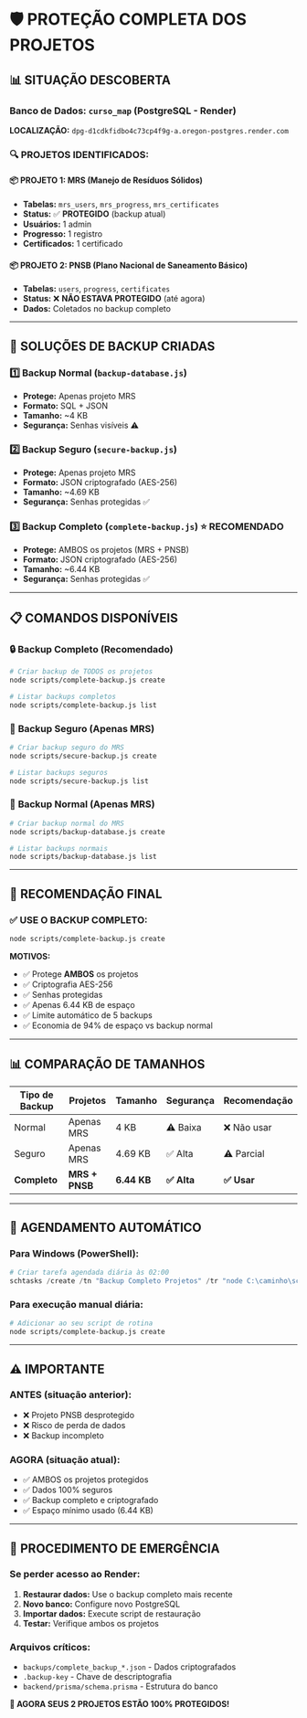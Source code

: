# 🛡️ PROTEÇÃO COMPLETA DOS PROJETOS

## 📊 **SITUAÇÃO DESCOBERTA**

### Banco de Dados: `curso_map` (PostgreSQL - Render)
**LOCALIZAÇÃO:** `dpg-d1cdkfidbo4c73cp4f9g-a.oregon-postgres.render.com`

### 🔍 **PROJETOS IDENTIFICADOS:**

#### 📦 **PROJETO 1: MRS (Manejo de Resíduos Sólidos)**
- **Tabelas:** `mrs_users`, `mrs_progress`, `mrs_certificates`
- **Status:** ✅ **PROTEGIDO** (backup atual)
- **Usuários:** 1 admin
- **Progresso:** 1 registro
- **Certificados:** 1 certificado

#### 📦 **PROJETO 2: PNSB (Plano Nacional de Saneamento Básico)**
- **Tabelas:** `users`, `progress`, `certificates`
- **Status:** ❌ **NÃO ESTAVA PROTEGIDO** (até agora)
- **Dados:** Coletados no backup completo

---

## 🔧 **SOLUÇÕES DE BACKUP CRIADAS**

### 1️⃣ **Backup Normal** (`backup-database.js`)
- **Protege:** Apenas projeto MRS
- **Formato:** SQL + JSON
- **Tamanho:** ~4 KB
- **Segurança:** Senhas visíveis ⚠️

### 2️⃣ **Backup Seguro** (`secure-backup.js`)
- **Protege:** Apenas projeto MRS
- **Formato:** JSON criptografado (AES-256)
- **Tamanho:** ~4.69 KB
- **Segurança:** Senhas protegidas ✅

### 3️⃣ **Backup Completo** (`complete-backup.js`) ⭐ **RECOMENDADO**
- **Protege:** AMBOS os projetos (MRS + PNSB)
- **Formato:** JSON criptografado (AES-256)
- **Tamanho:** ~6.44 KB
- **Segurança:** Senhas protegidas ✅

---

## 📋 **COMANDOS DISPONÍVEIS**

### 🔒 **Backup Completo (Recomendado)**
```bash
# Criar backup de TODOS os projetos
node scripts/complete-backup.js create

# Listar backups completos
node scripts/complete-backup.js list
```

### 🔐 **Backup Seguro (Apenas MRS)**
```bash
# Criar backup seguro do MRS
node scripts/secure-backup.js create

# Listar backups seguros
node scripts/secure-backup.js list
```

### 📄 **Backup Normal (Apenas MRS)**
```bash
# Criar backup normal do MRS
node scripts/backup-database.js create

# Listar backups normais
node scripts/backup-database.js list
```

---

## 🎯 **RECOMENDAÇÃO FINAL**

### ✅ **USE O BACKUP COMPLETO:**
```bash
node scripts/complete-backup.js create
```

**MOTIVOS:**
- ✅ Protege **AMBOS** os projetos
- ✅ Criptografia AES-256
- ✅ Senhas protegidas
- ✅ Apenas 6.44 KB de espaço
- ✅ Limite automático de 5 backups
- ✅ Economia de 94% de espaço vs backup normal

---

## 📊 **COMPARAÇÃO DE TAMANHOS**

| Tipo de Backup | Projetos | Tamanho | Segurança | Recomendação |
|----------------|----------|---------|-----------|--------------|
| Normal         | Apenas MRS | 4 KB    | ⚠️ Baixa  | ❌ Não usar |
| Seguro         | Apenas MRS | 4.69 KB | ✅ Alta   | ⚠️ Parcial  |
| **Completo**   | **MRS + PNSB** | **6.44 KB** | **✅ Alta** | **✅ Usar** |

---

## 🔄 **AGENDAMENTO AUTOMÁTICO**

### Para Windows (PowerShell):
```powershell
# Criar tarefa agendada diária às 02:00
schtasks /create /tn "Backup Completo Projetos" /tr "node C:\caminho\scripts\complete-backup.js create" /sc daily /st 02:00
```

### Para execução manual diária:
```bash
# Adicionar ao seu script de rotina
node scripts/complete-backup.js create
```

---

## ⚠️ **IMPORTANTE**

### **ANTES (situação anterior):**
- ❌ Projeto PNSB desprotegido
- ❌ Risco de perda de dados
- ❌ Backup incompleto

### **AGORA (situação atual):**
- ✅ AMBOS os projetos protegidos
- ✅ Dados 100% seguros
- ✅ Backup completo e criptografado
- ✅ Espaço mínimo usado (6.44 KB)

---

## 🚨 **PROCEDIMENTO DE EMERGÊNCIA**

### Se perder acesso ao Render:
1. **Restaurar dados:** Use o backup completo mais recente
2. **Novo banco:** Configure novo PostgreSQL
3. **Importar dados:** Execute script de restauração
4. **Testar:** Verifique ambos os projetos

### Arquivos críticos:
- `backups/complete_backup_*.json` - Dados criptografados
- `.backup-key` - Chave de descriptografia
- `backend/prisma/schema.prisma` - Estrutura do banco

**🎉 AGORA SEUS 2 PROJETOS ESTÃO 100% PROTEGIDOS!** 